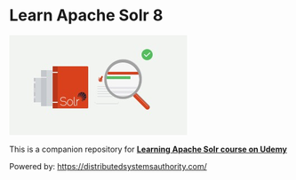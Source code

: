 # Learn Apache Solr 8



![GitHub Logo](/thumbnail_180.jpg)
</br>


This is a companion repository for [**Learning Apache Solr course on Udemy**](https://www.udemy.com/course/learn-apache-solr-8/?couponCode=1564E9EEDDF90525E759)

Powered by: https://distributedsystemsauthority.com/
